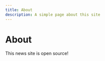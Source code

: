 ```yaml
---
title: About
description: A simple page about this site
---
```


# About

This news site is open source!
